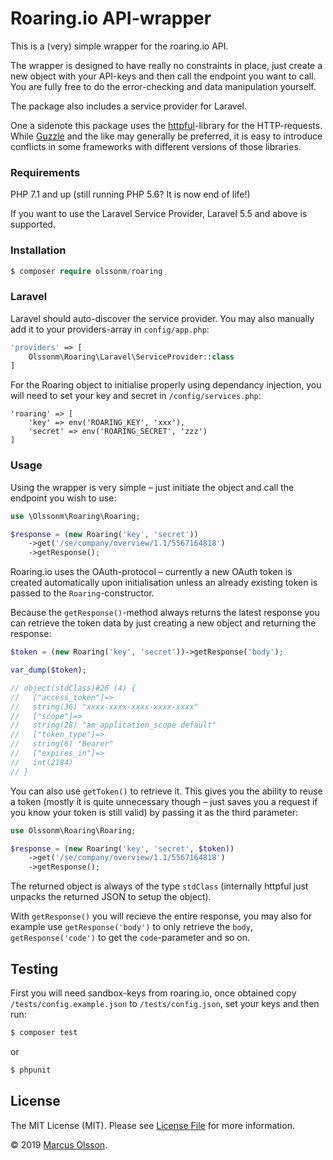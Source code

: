 # Roaring.io API-wrapper

This is a (very) simple wrapper for the roaring.io API.

The wrapper is designed to have really no constraints in place, just create a new object with your API-keys and then call the endpoint you want to call. You are fully free to do the error-checking and data manipulation yourself.

The package also includes a service provider for Laravel.

One a sidenote this package uses the [httpful](https://github.com/nategood/httpful)-library for the HTTP-requests. While [Guzzle](https://github.com/guzzle/guzzle) and the like may generally be preferred, it is easy to introduce conflicts in some frameworks with different versions of those libraries.

### Requirements

PHP 7.1 and up (still running PHP 5.6? It is now end of life!)

If you want to use the Laravel Service Provider, Laravel 5.5 and above is supported.

### Installation

```php
$ composer require olssonm/roaring
```

### Laravel

Laravel should auto-discover the service provider. You may also manually add it to your providers-array in `config/app.php`:

```php
'providers' => [
    Olssonm\Roaring\Laravel\ServiceProvider::class
]
```

For the Roaring object to initialise properly using dependancy injection, you will need to set your key and secret in `/config/services.php`:

```
'roaring' => [
    'key' => env('ROARING_KEY', 'xxx'),
    'secret' => env('ROARING_SECRET', 'zzz')
]
```

### Usage

Using the wrapper is very simple – just initiate the object and call the endpoint you wish to use:

```php
use \Olssonm\Roaring\Roaring;

$response = (new Roaring('key', 'secret'))
    ->get('/se/company/overview/1.1/5567164818')
    ->getResponse();
```

Roaring.io uses the OAuth-protocol – currently a new OAuth token is created automatically upon initialisation unless an already existing token is passed to the `Roaring`-constructor.

Because the `getResponse()`-method always returns the latest response you can retrieve the token data by just creating a new object and returning the response:

```php
$token = (new Roaring('key', 'secret'))->getResponse('body');

var_dump($token);

// object(stdClass)#26 (4) {
//   ["access_token"]=>
//   string(36) "xxxx-xxxx-xxxx-xxxx-xxxx"
//   ["scope"]=>
//   string(28) "am_application_scope default"
//   ["token_type"]=>
//   string(6) "Bearer"
//   ["expires_in"]=>
//   int(2184)
// }

```

You can also use `getToken()` to retrieve it. This gives you the ability to reuse a token (mostly it is quite unnecessary though – just saves you a request if you know your token is still valid) by passing it as the third parameter:

```php
use Olssonm\Roaring\Roaring;

$response = (new Roaring('key', 'secret', $token))
    ->get('/se/company/overview/1.1/5567164818')
    ->getResponse();
```

The returned object is always of the type `stdClass` (internally httpful just unpacks the returned JSON to setup the object).

With `getResponse()` you will recieve the entire response, you may also for example use `getResponse('body')` to only retrieve the `body`, `getResponse('code')` to get the `code`-parameter and so on.

## Testing

First you will need sandbox-keys from roaring.io, once obtained copy `/tests/config.example.json` to `/tests/config.json`, set your keys and then run:

``` bash
$ composer test
```

or

``` bash
$ phpunit
```

## License

The MIT License (MIT). Please see [License File](LICENSE.md) for more information.

© 2019 [Marcus Olsson](https://marcusolsson.me).
